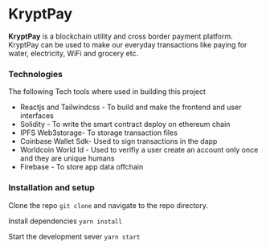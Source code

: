 # KryptPay

**KryptPay** is a blockchain utility and cross border payment platform. KryptPay can be used to make our everyday transactions like paying for water, electricity, WiFi and grocery etc.
### Technologies 

The following Tech tools where used in building this project

* Reactjs and Tailwindcss - To build and make the frontend and user interfaces
* Solidity - To write the smart contract deploy on ethereum chain
* IPFS Web3storage- To storage transaction files 
* Coinbase Wallet Sdk- Used to sign transactions in the dapp
* Worldcoin World Id - Used to verifiy a user create an account only once and they are unique humans
* Firebase - To store app data offchain

### Installation and setup

Clone the repo `git clone` and navigate to the repo directory.

Install dependencies `yarn install`

Start the development sever `yarn start`

